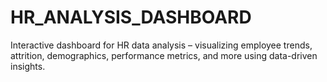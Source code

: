 # HR_ANALYSIS_DASHBOARD
Interactive dashboard for HR data analysis – visualizing employee trends, attrition, demographics, performance metrics, and more using data-driven insights.
